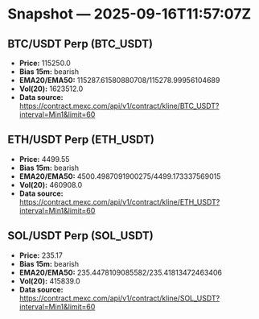 # Snapshot — 2025-09-16T11:57:07Z

## BTC/USDT Perp (BTC_USDT)
- **Price:** 115250.0
- **Bias 15m:** bearish
- **EMA20/EMA50:** 115287.61580880708/115278.99956104689
- **Vol(20):** 1623512.0
- **Data source:** https://contract.mexc.com/api/v1/contract/kline/BTC_USDT?interval=Min1&limit=60

## ETH/USDT Perp (ETH_USDT)
- **Price:** 4499.55
- **Bias 15m:** bearish
- **EMA20/EMA50:** 4500.4987091900275/4499.173337569015
- **Vol(20):** 460908.0
- **Data source:** https://contract.mexc.com/api/v1/contract/kline/ETH_USDT?interval=Min1&limit=60

## SOL/USDT Perp (SOL_USDT)
- **Price:** 235.17
- **Bias 15m:** bearish
- **EMA20/EMA50:** 235.4478109085582/235.41813472463406
- **Vol(20):** 415839.0
- **Data source:** https://contract.mexc.com/api/v1/contract/kline/SOL_USDT?interval=Min1&limit=60
